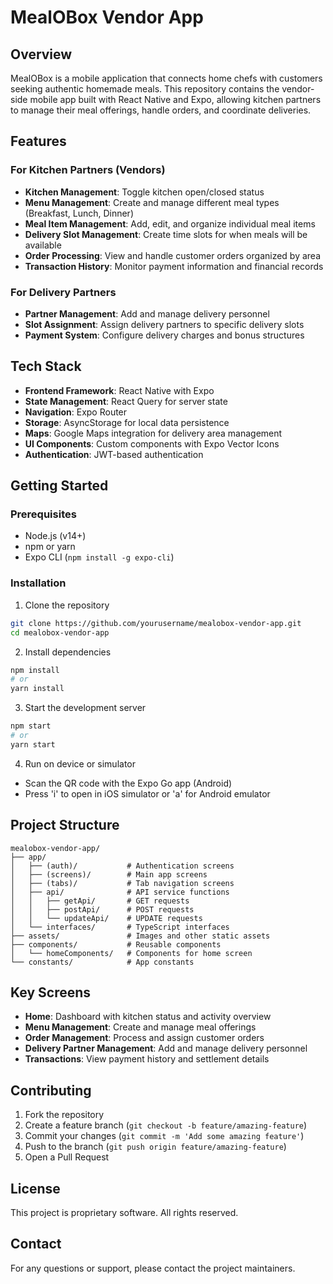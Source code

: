 # MealOBox Vendor App

## Overview

MealOBox is a mobile application that connects home chefs with customers seeking authentic homemade meals. This repository contains the vendor-side mobile app built with React Native and Expo, allowing kitchen partners to manage their meal offerings, handle orders, and coordinate deliveries.

## Features

### For Kitchen Partners (Vendors)
- **Kitchen Management**: Toggle kitchen open/closed status
- **Menu Management**: Create and manage different meal types (Breakfast, Lunch, Dinner)
- **Meal Item Management**: Add, edit, and organize individual meal items
- **Delivery Slot Management**: Create time slots for when meals will be available
- **Order Processing**: View and handle customer orders organized by area
- **Transaction History**: Monitor payment information and financial records

### For Delivery Partners
- **Partner Management**: Add and manage delivery personnel
- **Slot Assignment**: Assign delivery partners to specific delivery slots
- **Payment System**: Configure delivery charges and bonus structures

## Tech Stack

- **Frontend Framework**: React Native with Expo
- **State Management**: React Query for server state
- **Navigation**: Expo Router
- **Storage**: AsyncStorage for local data persistence
- **Maps**: Google Maps integration for delivery area management
- **UI Components**: Custom components with Expo Vector Icons
- **Authentication**: JWT-based authentication

## Getting Started

### Prerequisites
- Node.js (v14+)
- npm or yarn
- Expo CLI (`npm install -g expo-cli`)

### Installation

1. Clone the repository
```bash
git clone https://github.com/yourusername/mealobox-vendor-app.git
cd mealobox-vendor-app
```

2. Install dependencies
```bash
npm install
# or
yarn install
```

3. Start the development server
```bash
npm start
# or
yarn start
```

4. Run on device or simulator
- Scan the QR code with the Expo Go app (Android)
- Press 'i' to open in iOS simulator or 'a' for Android emulator

## Project Structure

```
mealobox-vendor-app/
├── app/
│   ├── (auth)/           # Authentication screens
│   ├── (screens)/        # Main app screens
│   ├── (tabs)/           # Tab navigation screens
│   ├── api/              # API service functions
│   │   ├── getApi/       # GET requests
│   │   ├── postApi/      # POST requests
│   │   └── updateApi/    # UPDATE requests
│   └── interfaces/       # TypeScript interfaces
├── assets/               # Images and other static assets
├── components/           # Reusable components
│   └── homeComponents/   # Components for home screen
└── constants/            # App constants
```

## Key Screens

- **Home**: Dashboard with kitchen status and activity overview
- **Menu Management**: Create and manage meal offerings
- **Order Management**: Process and assign customer orders
- **Delivery Partner Management**: Add and manage delivery personnel
- **Transactions**: View payment history and settlement details

## Contributing

1. Fork the repository
2. Create a feature branch (`git checkout -b feature/amazing-feature`)
3. Commit your changes (`git commit -m 'Add some amazing feature'`)
4. Push to the branch (`git push origin feature/amazing-feature`)
5. Open a Pull Request

## License

This project is proprietary software. All rights reserved.

## Contact

For any questions or support, please contact the project maintainers.